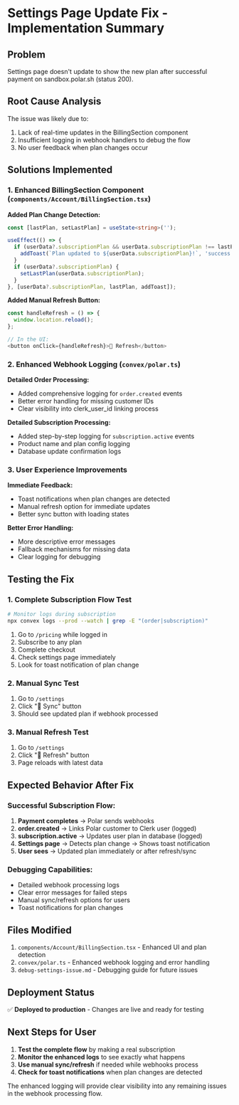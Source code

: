 # Settings Page Update Fix - Implementation Summary

## Problem
Settings page doesn't update to show the new plan after successful payment on sandbox.polar.sh (status 200).

## Root Cause Analysis
The issue was likely due to:
1. Lack of real-time updates in the BillingSection component
2. Insufficient logging in webhook handlers to debug the flow
3. No user feedback when plan changes occur

## Solutions Implemented

### 1. Enhanced BillingSection Component (`components/Account/BillingSection.tsx`)

**Added Plan Change Detection:**
```typescript
const [lastPlan, setLastPlan] = useState<string>('');

useEffect(() => {
  if (userData?.subscriptionPlan && userData.subscriptionPlan !== lastPlan && lastPlan !== '') {
    addToast(`Plan updated to ${userData.subscriptionPlan}!`, 'success');
  }
  if (userData?.subscriptionPlan) {
    setLastPlan(userData.subscriptionPlan);
  }
}, [userData?.subscriptionPlan, lastPlan, addToast]);
```

**Added Manual Refresh Button:**
```typescript
const handleRefresh = () => {
  window.location.reload();
};

// In the UI:
<button onClick={handleRefresh}>🔄 Refresh</button>
```

### 2. Enhanced Webhook Logging (`convex/polar.ts`)

**Detailed Order Processing:**
- Added comprehensive logging for `order.created` events
- Better error handling for missing customer IDs
- Clear visibility into clerk_user_id linking process

**Detailed Subscription Processing:**
- Added step-by-step logging for `subscription.active` events
- Product name and plan config logging
- Database update confirmation logs

### 3. User Experience Improvements

**Immediate Feedback:**
- Toast notifications when plan changes are detected
- Manual refresh option for immediate updates
- Better sync button with loading states

**Better Error Handling:**
- More descriptive error messages
- Fallback mechanisms for missing data
- Clear logging for debugging

## Testing the Fix

### 1. Complete Subscription Flow Test
```bash
# Monitor logs during subscription
npx convex logs --prod --watch | grep -E "(order|subscription)"
```

1. Go to `/pricing` while logged in
2. Subscribe to any plan
3. Complete checkout
4. Check settings page immediately
5. Look for toast notification of plan change

### 2. Manual Sync Test
1. Go to `/settings`
2. Click "🔄 Sync" button
3. Should see updated plan if webhook processed

### 3. Manual Refresh Test
1. Go to `/settings`
2. Click "🔄 Refresh" button
3. Page reloads with latest data

## Expected Behavior After Fix

### Successful Subscription Flow:
1. **Payment completes** → Polar sends webhooks
2. **order.created** → Links Polar customer to Clerk user (logged)
3. **subscription.active** → Updates user plan in database (logged)
4. **Settings page** → Detects plan change → Shows toast notification
5. **User sees** → Updated plan immediately or after refresh/sync

### Debugging Capabilities:
- Detailed webhook processing logs
- Clear error messages for failed steps
- Manual sync/refresh options for users
- Toast notifications for plan changes

## Files Modified

1. `components/Account/BillingSection.tsx` - Enhanced UI and plan detection
2. `convex/polar.ts` - Enhanced webhook logging and error handling
3. `debug-settings-issue.md` - Debugging guide for future issues

## Deployment Status
✅ **Deployed to production** - Changes are live and ready for testing

## Next Steps for User

1. **Test the complete flow** by making a real subscription
2. **Monitor the enhanced logs** to see exactly what happens
3. **Use manual sync/refresh** if needed while webhooks process
4. **Check for toast notifications** when plan changes are detected

The enhanced logging will provide clear visibility into any remaining issues in the webhook processing flow.
